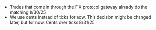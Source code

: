 - Trades that come in through the FIX protocol gateway already do the matching 8/30/25
- We use cents instead of ticks for now. This decision might be changed later, but for now. Cents over ticks 8/31/25
